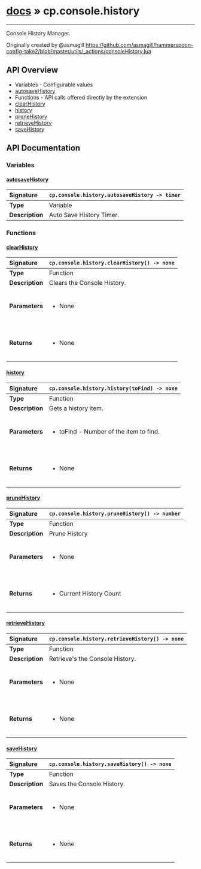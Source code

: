 # [docs](index.md) » cp.console.history
---

Console History Manager.

Originally created by @asmagill
https://github.com/asmagill/hammerspoon-config-take2/blob/master/utils/_actions/consoleHistory.lua

## API Overview
* Variables - Configurable values
 * [autosaveHistory](#autosavehistory)
* Functions - API calls offered directly by the extension
 * [clearHistory](#clearhistory)
 * [history](#history)
 * [pruneHistory](#prunehistory)
 * [retrieveHistory](#retrievehistory)
 * [saveHistory](#savehistory)

## API Documentation

### Variables

#### [autosaveHistory](#autosavehistory)
| <span style="float: left;">**Signature**</span> | <span style="float: left;">`cp.console.history.autosaveHistory -> timer` </span>                                                          |
| -----------------------------------------------------|---------------------------------------------------------------------------------------------------------|
| **Type**                                             | Variable                                                                                         |
| **Description**                                      | Auto Save History Timer.                                                                                         |

### Functions

#### [clearHistory](#clearhistory)
| <span style="float: left;">**Signature**</span> | <span style="float: left;">`cp.console.history.clearHistory() -> none` </span>                                                          |
| -----------------------------------------------------|---------------------------------------------------------------------------------------------------------|
| **Type**                                             | Function                                                                                         |
| **Description**                                      | Clears the Console History.                                                                                         |
| **Parameters**                                       | <ul><br /><li>None</li><br /></ul>                                        |
| **Returns**                                          | <ul><br /><li>None</li><br /></ul>                                           |

#### [history](#history)
| <span style="float: left;">**Signature**</span> | <span style="float: left;">`cp.console.history.history(toFind) -> none` </span>                                                          |
| -----------------------------------------------------|---------------------------------------------------------------------------------------------------------|
| **Type**                                             | Function                                                                                         |
| **Description**                                      | Gets a history item.                                                                                         |
| **Parameters**                                       | <ul><br /><li>toFind - Number of the item to find.</li><br /></ul>                                        |
| **Returns**                                          | <ul><br /><li>None</li><br /></ul>                                           |

#### [pruneHistory](#prunehistory)
| <span style="float: left;">**Signature**</span> | <span style="float: left;">`cp.console.history.pruneHistory() -> number` </span>                                                          |
| -----------------------------------------------------|---------------------------------------------------------------------------------------------------------|
| **Type**                                             | Function                                                                                         |
| **Description**                                      | Prune History                                                                                         |
| **Parameters**                                       | <ul><br /><li>None</li><br /></ul>                                        |
| **Returns**                                          | <ul><br /><li>Current History Count</li><br /></ul>                                           |

#### [retrieveHistory](#retrievehistory)
| <span style="float: left;">**Signature**</span> | <span style="float: left;">`cp.console.history.retrieveHistory() -> none` </span>                                                          |
| -----------------------------------------------------|---------------------------------------------------------------------------------------------------------|
| **Type**                                             | Function                                                                                         |
| **Description**                                      | Retrieve's the Console History.                                                                                         |
| **Parameters**                                       | <ul><br /><li>None</li><br /></ul>                                        |
| **Returns**                                          | <ul><br /><li>None</li><br /></ul>                                           |

#### [saveHistory](#savehistory)
| <span style="float: left;">**Signature**</span> | <span style="float: left;">`cp.console.history.saveHistory() -> none` </span>                                                          |
| -----------------------------------------------------|---------------------------------------------------------------------------------------------------------|
| **Type**                                             | Function                                                                                         |
| **Description**                                      | Saves the Console History.                                                                                         |
| **Parameters**                                       | <ul><br /><li>None</li><br /></ul>                                        |
| **Returns**                                          | <ul><br /><li>None</li><br /></ul>                                           |

